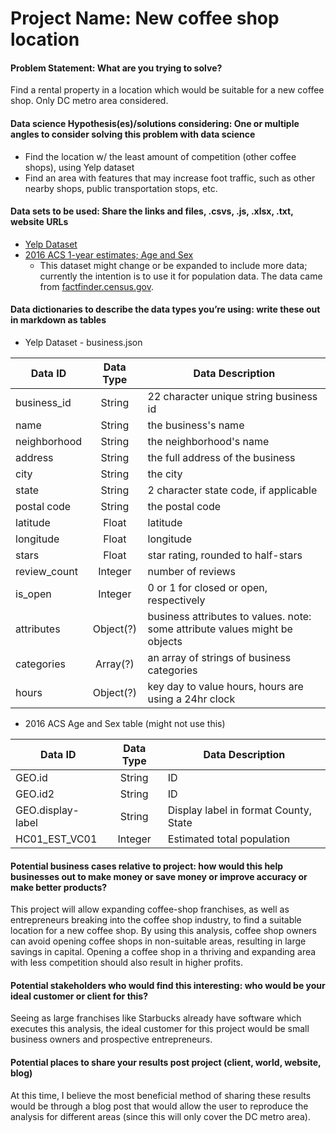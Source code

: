 # Project Name: New coffee shop location
#### Problem Statement: What are you trying to solve?
Find a rental property in a location which would be suitable for a new coffee shop. Only DC metro area considered.

#### Data science Hypothesis(es)/solutions considering: One or multiple angles to consider solving this problem with data science  
- Find the location w/ the least amount of competition (other coffee shops), using Yelp dataset
- Find an area with features that may increase foot traffic, such as other nearby shops, public transportation stops, etc.

#### Data sets to be used: Share the links and files, .csvs, .js, .xlsx, .txt, website URLs
- [Yelp Dataset](https://www.yelp.com/dataset)
- [2016 ACS 1-year estimates; Age and Sex](Part2_Proposal/DatasetsForProject/sex_and_age/)
    - This dataset might change or be expanded to include more data; currently the intention is to use it for population data. The data came from [factfinder.census.gov](https://factfinder.census.gov/faces/nav/jsf/pages/download_center.xhtml).

#### Data dictionaries to describe the data types you’re using: write these out in markdown as tables 
- Yelp Dataset - business.json

|Data ID      |Data Type|Data Description                                                           |
|-------------|:-------:|---------------------------------------------------------------------------|
|business_id  |String   |22 character unique string business id                                     |
|name         |String   |the business's name                                                        |
|neighborhood |String   |the neighborhood's name                                                    |
|address      |String   |the full address of the business                                           |
|city         |String   |the city                                                                   |
|state        |String   |2 character state code, if applicable                                      |
|postal code  |String   |the postal code                                                            |
|latitude     |Float    |latitude                                                                   |
|longitude    |Float    |longitude                                                                  |
|stars        |Float    |star rating, rounded to half-stars                                         |
|review_count |Integer  |number of reviews                                                          |
|is_open      |Integer  |0 or 1 for closed or open, respectively                                    |
|attributes   |Object(?)|business attributes to values. note: some attribute values might be objects|
|categories   |Array(?) |an array of strings of business categories                                 |
|hours        |Object(?)|key day to value hours, hours are using a 24hr clock                       |


- 2016 ACS Age and Sex table (might not use this)

|Data ID|Data Type|Data Description|
|-----------------|:-----:|-------------------------------------|
|GEO.id           |String |ID                                   |
|GEO.id2          |String |ID                                   |
|GEO.display-label|String |Display label in format County, State|
|HC01_EST_VC01    |Integer|Estimated total population           |

#### Potential business cases relative to project: how would this help businesses out to make money or save money or improve accuracy or make better products?
This project will allow expanding coffee-shop franchises, as well as entrepreneurs breaking into the coffee shop industry, to find a suitable location for a new coffee shop. By using this analysis, coffee shop owners can avoid opening coffee shops in non-suitable areas, resulting in large savings in capital. Opening a coffee shop in a thriving and expanding area with less competition should also result in higher profits.

#### Potential stakeholders who would find this interesting: who would be your ideal customer or client for this?
Seeing as large franchises like Starbucks already have software which executes this analysis, the ideal customer for this project would be small business owners and prospective entrepreneurs.

#### Potential places to share your results post project (client, world, website, blog)
At this time, I believe the most beneficial method of sharing these results would be through a blog post that would allow the user to reproduce the analysis for different areas (since this will only cover the DC metro area).
